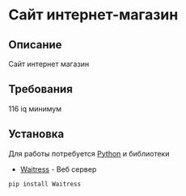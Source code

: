 # Сайт интернет-магазин
## Описание
Сайт интернет магазин

## Требования
116 iq минимум

## Установка

Для работы потребуется [Python](https://www.python.org/downloads/) и библиотеки 
- [Waitress](https://pypi.org/project/waitress/) - Веб сервер 
```sh
pip install Waitress
```

